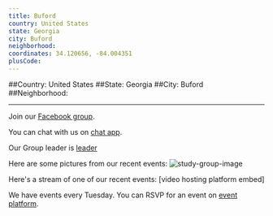 ```yaml
---
title: Buford
country: United States
state: Georgia
city: Buford
neighborhood: 
coordinates: 34.120656, -84.004351
plusCode:
---
```


##Country: United States
##State: Georgia
##City: Buford
##Neighborhood: 
*****
Join our [Facebook group](https://www.facebook.com/groups/freecodecamp.buford).

You can chat with us on [chat app]().

Our Group leader is [leader]()

Here are some pictures from our recent events:
![study-group-image]()

Here's a stream of one of our recent events:
[video hosting platform embed]

We have events every Tuesday. You can RSVP for an event on [event platform]().
